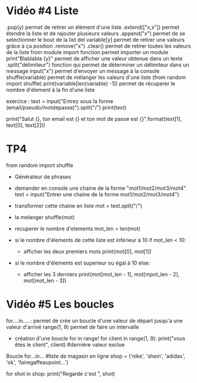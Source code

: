# Vidéo #4 Liste

.pop(y) permet de retirer un élèment d'une liste 
.extend(["x,x"]) permet étendre la liste et de rajouter plusieurs valeurs
.append("x") permet de se selectionner le bout de la list 
del variable[y] permet de retirer une valeurs grâce à ça position
.remove("x")
.clear() permet de retirer toutes les valeurs de la liste
from module import fonction permet importer un module
print"Blablabla {y}" permet de afficher une valeur obtenue dans un texte
.split("délimiteur") fonction qui permet de déterminer un délimiteur dans un message 
input("x") permet d'envoyer un message à la console 
shuffle(variable) permet de mélanger les valeurs d'une liste (from random import shuffle)
print(variable[len(variable) -1]) permet de récuperer le nombre d'élement à la fin d'une liste

exercice :
text = input("Entrez sous la forme (email/pseudo/motdepasse)").split("/")
print(text)

print("Salut {}, ton email est {} et ton mot de passe est {}".format(text[1], text[0], text[2]))

# TP4
from random import shuffle
 
* Générateur de phrases
* demander en console une chaine de la forme "mot1/mot2/mot3/mot4"
text = input("Entrer une chaine de la forme mot1/mot2/mot3/mot4")
 
* transformer cette chaine en liste
mot = text.split("/")
 
* la melanger
shuffle(mot)
 
* recuperer le nombre d'elements
mot_len = len(mot)
 
* si le nombre d'élements de cette liste est inferieur à 10
if mot_len < 10:
  * afficher les deux premiers mots
  print(mot[0], mot[1])
  
* si le nombre d'élements est superieur ou égal à 10
else:
  * afficher les 3 derniers
  print(mot[mot_len - 1], mot[mpot_len - 2], mot[mot_len - 3])

# Vidéo #5 Les boucles

for....in.....: permet de crée un boucle d'une valeur de départ jusqu'a une valeur d'arrivé
range(1, 9) permet de faire un intervalle
 * création d'une boucle for in range!
for client in range(1, 9):
    print("vous êtes le client", client)
#dernière valeur exclue 

Boucle for...in...
#liste de magasin en ligne
shop = ('nike', 'shein', 'adidas', 'ok', 'fairegaffeaupoint...')

for shot in shop:
        print("Regarde c'est ", shot)








